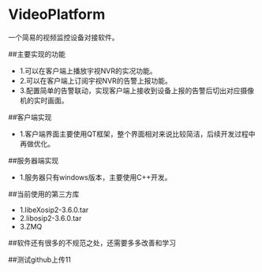 # VideoPlatform
一个简易的视频监控设备对接软件。

##主要实现的功能
* 1.可以在客户端上播放宇视NVR的实况功能。
* 2.可以在客户端上订阅宇视NVR的告警上报功能。
* 3.配置简单的告警联动，实现客户端上接收到设备上报的告警后切出对应摄像机的实时画面。

##客户端实现
* 1.客户端界面主要使用QT框架，整个界面相对来说比较简洁，后续开发过程中再做优化。

##服务器端实现
* 1.服务器只有windows版本，主要使用C++开发。

##当前使用的第三方库
* 1.libeXosip2-3.6.0.tar
* 2.libosip2-3.6.0.tar
* 3.ZMQ

##软件还有很多的不规范之处，还需要多多改善和学习

##测试github上传11
